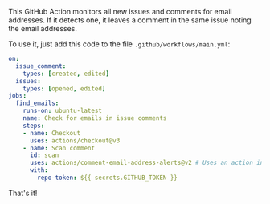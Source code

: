 This GitHub Action monitors all new issues and comments for email addresses. If it detects one, it leaves a comment in the same issue noting the email addresses.

To use it, just add this code to the file `.github/workflows/main.yml`:

```yaml
on:
  issue_comment:
    types: [created, edited]
  issues:
    types: [opened, edited]
jobs:
  find_emails:
    runs-on: ubuntu-latest
    name: Check for emails in issue comments
    steps:
    - name: Checkout
      uses: actions/checkout@v3
    - name: Scan comment
      id: scan
      uses: actions/comment-email-address-alerts@v2 # Uses an action in the root directory
      with:
        repo-token: ${{ secrets.GITHUB_TOKEN }}
```

That's it!
